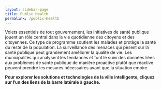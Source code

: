 ```yaml
---
layout: sidebar-page
title: Public Health
permalink: /public-health
---
```


Volets essentiels de tout gouvernement, les initiatives de santé publique jouent un rôle central dans la vie quotidienne des citoyens et des citoyennes. Ce type de programme soutient les malades et protège la santé du reste de la population. La surveillance des menaces qui pèsent sur la santé publique peut grandement améliorer la qualité de vie. Les municipalités qui analysent les tendances et font le suivi des données liées aux problèmes de santé publique de manière proactive plutôt que réactive peuvent prendre les mesures nécessaires avant que la situation empire.

**Pour explorer les solutions et technologies de la ville intelligente, cliquez sur l’un des liens de la barre latérale à gauche.**
